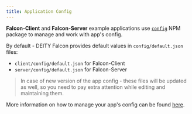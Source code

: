 ```yaml
---
title: Application Config
---
```


**Falcon-Client** and **Falcon-Server** example applications use
[`config`](https://www.npmjs.com/package/config) NPM package to manage and work with app's config.

By default - DEITY Falcon provides default values in `config/default.json` files:

- `client/config/default.json` for Falcon-Client
- `server/config/default.json` for Falcon-Server

> In case of new version of the app config - these files will be updated as well, so you need
> to pay extra attention while editing and maintaining them.

More information on how to manage your app's config can be found [here](http://lorenwest.github.io/node-config/).
